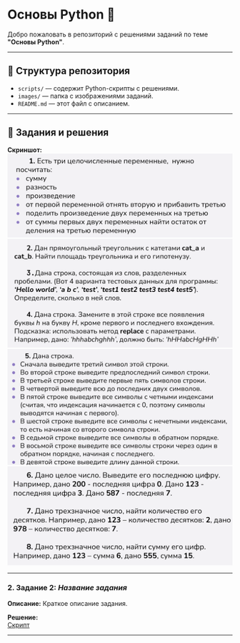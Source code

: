 # Основы Python 🐍
Добро пожаловать в репозиторий с решениями заданий по теме **"Основы Python"**.

---

## 📁 Структура репозитория
- `scripts/` — содержит Python-скрипты с решениями.
- `images/` — папка с изображениями заданий.
- `README.md` — этот файл с описанием.

---

## 📜 Задания и решения

**Скриншот:**  
![Задание 1](images/task_1.png)
![Задание 2, 3, 4](images/task_2_3_4.png)
![Задание 5](images/task_5.png)
![Задание 6, 7, 8](images/task_6_7_8.png)

---

### 2. Задание 2: *Название задания*
**Описание:** Краткое описание задания.

**Решение:**  
[Скрипт](scripts)

---
